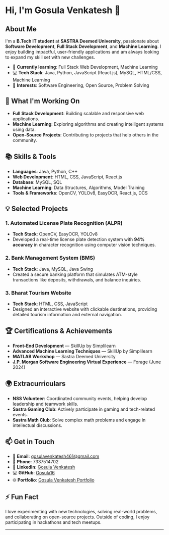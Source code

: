 # Hi, I'm **Gosula Venkatesh** 👋

## About Me

I'm a **B.Tech IT student** at **SASTRA Deemed University**, passionate about **Software Development**, **Full Stack Development**, and **Machine Learning**. I enjoy building impactful, user-friendly applications and am always looking to expand my skill set with new challenges.

- 🌱 **Currently learning**: Full Stack Web Development, Machine Learning
- 💻 **Tech Stack**: Java, Python, JavaScript (React.js), MySQL, HTML/CSS, Machine Learning
- 🎯 **Interests**: Software Engineering, Open Source, Problem Solving

## 🚀 What I'm Working On

- **Full Stack Development**: Building scalable and responsive web applications.
- **Machine Learning**: Exploring algorithms and creating intelligent systems using data.
- **Open-Source Projects**: Contributing to projects that help others in the community.

## 📚 Skills & Tools

- **Languages**: Java, Python, C++
- **Web Development**: HTML, CSS, JavaScript, React.js
- **Database**: MySQL, SQL
- **Machine Learning**: Data Structures, Algorithms, Model Training
- **Tools & Frameworks**: OpenCV, YOLOv8, EasyOCR, React.js, DCS

## 💡 Selected Projects

### 1. **Automated License Plate Recognition (ALPR)**
   - **Tech Stack**: OpenCV, EasyOCR, YOLOv8
   - Developed a real-time license plate detection system with **94% accuracy** in character recognition using computer vision techniques.

### 2. **Bank Management System (BMS)**
   - **Tech Stack**: Java, MySQL, Java Swing
   - Created a secure banking platform that simulates ATM-style transactions like deposits, withdrawals, and balance inquiries.

### 3. **Bharat Tourism Website**
   - **Tech Stack**: HTML, CSS, JavaScript
   - Designed an interactive website with clickable destinations, providing detailed tourism information and external navigation.

## 🏆 Certifications & Achievements

- **Front-End Development** — SkillUp by Simplilearn
- **Advanced Machine Learning Techniques** — SkillUp by Simplilearn
- **MATLAB Workshop** — Sastra Deemed University
- **J.P. Morgan Software Engineering Virtual Experience** — Forage (June 2024)

## 🌍 Extracurriculars

- **NSS Volunteer**: Coordinated community events, helping develop leadership and teamwork skills.
- **Sastra Gaming Club**: Actively participate in gaming and tech-related events.
- **Sastra Math Club**: Solve complex math problems and engage in intellectual discussions.

## 📫 Get in Touch

- 📧 **Email**: [gosulavenkatesh461@gmail.com](mailto:gosulavenkatesh461@gmail.com)
- 📱 **Phone**: 7337514702
- 🔗 **LinkedIn**: [Gosula Venkatesh](https://www.linkedin.com/in/gosulavenkatesh)
- 💻 **GitHub**: [Gosula16](https://github.com/Gosula16)
- 🌐 **Portfolio**: [Gosula Venkatesh Portfolio](https://www.gosulavenkatesh.com)

## ⚡ Fun Fact

I love experimenting with new technologies, solving real-world problems, and collaborating on open-source projects. Outside of coding, I enjoy participating in hackathons and tech meetups.

---
